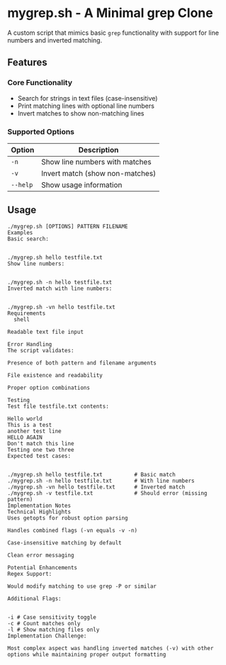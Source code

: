 # mygrep.sh - A Minimal grep Clone

A custom   script that mimics basic `grep` functionality with support for line numbers and inverted matching.

## Features

### Core Functionality
- Search for strings in text files (case-insensitive)
- Print matching lines with optional line numbers
- Invert matches to show non-matching lines

### Supported Options
| Option | Description                      |
|--------|----------------------------------|
| `-n`   | Show line numbers with matches   |
| `-v`   | Invert match (show non-matches)  |
| `--help` | Show usage information          |

## Usage

``` 
./mygrep.sh [OPTIONS] PATTERN FILENAME
Examples
Basic search:

 
./mygrep.sh hello testfile.txt
Show line numbers:

 
./mygrep.sh -n hello testfile.txt
Inverted match with line numbers:

 
./mygrep.sh -vn hello testfile.txt
Requirements
  shell

Readable text file input

Error Handling
The script validates:

Presence of both pattern and filename arguments

File existence and readability

Proper option combinations

Testing
Test file testfile.txt contents:

Hello world
This is a test
another test line
HELLO AGAIN
Don't match this line
Testing one two three
Expected test cases:

 
./mygrep.sh hello testfile.txt          # Basic match
./mygrep.sh -n hello testfile.txt       # With line numbers
./mygrep.sh -vn hello testfile.txt      # Inverted match
./mygrep.sh -v testfile.txt             # Should error (missing pattern)
Implementation Notes
Technical Highlights
Uses getopts for robust option parsing

Handles combined flags (-vn equals -v -n)

Case-insensitive matching by default

Clean error messaging

Potential Enhancements
Regex Support:

Would modify matching to use grep -P or similar

Additional Flags:

 
-i # Case sensitivity toggle
-c # Count matches only
-l # Show matching files only
Implementation Challenge:

Most complex aspect was handling inverted matches (-v) with other options while maintaining proper output formatting